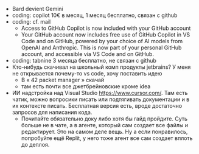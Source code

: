 * Bard devient Gemini
* coding: copilot 10€ в месяц, 1 месяц бесплатно, связан с github
* coding: cf. mail
  + Access to GitHub Copilot is now included with your GitHub account
  + Your GitHub account now includes free use of GitHub Copilot in VS Code and on GitHub, powered by your choice of AI models from OpenAI and Anthropic. This is now part of your personal GitHub account, and accessible via VS Code and on GitHub.
* coding: tabnine 3 месяца бесплатно, не связан с github
* Кто-нибудь скачивал на школьный комп продукты jetbrains? У меня не открывается почему-то vs code, хочу поставить идею
  + В « 42 packet manager » скачай
  + там есть почти все джетбрейновские кроме idea
* ИИ надстройка над Visual Studio https://www.cursor.com/. Там есть чатик, можно вопросики писать или подтягивать документации и в их контексте писать. Бесплатная версия есть, вроде достаточно запросов для написания кода.
  + Почитайте обязательно доку либо хотя бы гайд пройдите. Суть больше не в чате, а в агенте, который сам создает все файлы и редактирует. Это на самом деле вещь. Ну а если понравилось, попробуйте ещё Replit, у него тоже агент все сам создает вплоть до деплоя.
